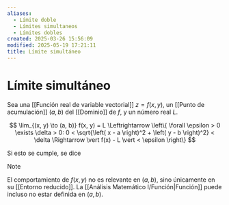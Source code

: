 ```yaml
---
aliases:
  - Límite doble
  - Límites simultaneos
  - Límites dobles
created: 2025-03-26 15:56:09
modified: 2025-05-19 17:21:11
title: Límite simultáneo
---
```


# Límite simultáneo

Sea una [[Función real de variable vectorial]] $z = f(x, y)$, un [[Punto de acumulación]] $(a, b)$ del [[Dominio]] de $f$, y un número real $L$.

$$
\lim_{(x, y) \to (a, b)} f(x, y) = L
\Leftrightarrow
\left\{
  \forall \epsilon > 0 \exists \delta > 0:
  0 < \sqrt{\left( x - a \right)^2 + \left( y - b \right)^2} < \delta
  \Rightarrow
  \vert f(x) - L \vert < \epsilon
\right\}
$$

Si esto se cumple, se dice 

> [!note]
> El comportamiento de $f(x, y)$ no es relevante en $(a, b)$, sino únicamente en su [[Entorno reducido]]. La [[Análisis Matemático I/Función|Función]] puede incluso no estar definida en $(a, b)$.

